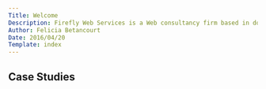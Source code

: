 ```yaml
---
Title: Welcome
Description: Firefly Web Services is a Web consultancy firm based in downtown Oakland, Caflifornia. We love WordPress!
Author: Felicia Betancourt
Date: 2016/04/20
Template: index
---
```


<section class="content">
	<div class="inner">
		<div class="welcome-wrap">
			<h2>Case Studies</h2>
		</div>
	</div>
</section>
